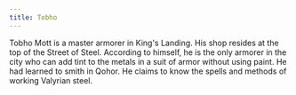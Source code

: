 ```yaml
---
title: Tobho
---
```


Tobho Mott is a master armorer in King's Landing. His shop resides at the top of the Street of Steel. According to himself, he is the only armorer in the city who can add tint to the metals in a suit of armor without using paint. He had learned to smith in Qohor. He claims to know the spells and methods of working Valyrian steel. 


